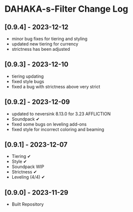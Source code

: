 # DAHAKA-s-Filter Change Log

## [0.9.4] - 2023-12-12
- minor bug fixes for tiering and styling
- updated new tiering for currency
- strictness has been adjusted


## [0.9.3] - 2023-12-10
- tiering updating
- fixed style bugs
- fixed a bug with strictness above very strict


## [0.9.2] - 2023-12-09
- updated to neversink 8.13.0 for 3.23 AFFLICTION
- Soundpack ✔
- fixed some bugs on leveling add-ons
- fixed style for incorrect coloring and beaming


## [0.9.1] - 2023-12-07
- Tiering ✔
- Style ✔
- Soundpack WIP
- Strictness ✔
- Leveling (4/4) ✔


## [0.9.0] - 2023-11-29
- Built Repository
